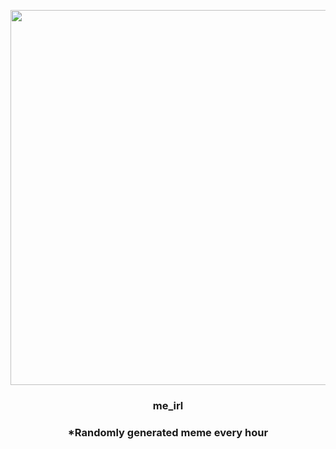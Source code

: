 <p align="center">
        <img src="https://i.redd.it/5zvow5ojrm791.jpg" width="600" height="600">
        </p>
        <h3 align="center">me_irl</h3>
        <h3 align="center">*Randomly generated meme every hour</h3>
    